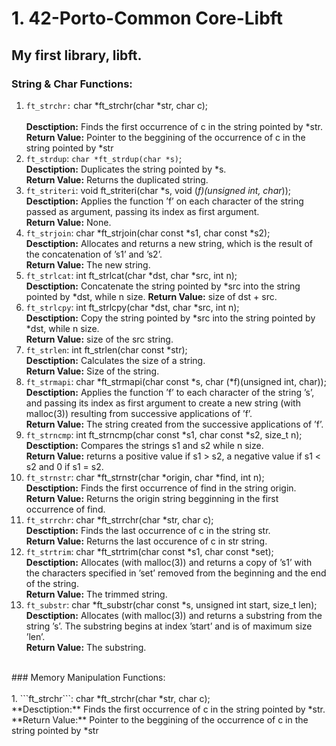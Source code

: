 # 1. 42-Porto-Common Core-Libft
## My first library, libft.

### String & Char Functions:

1. ```ft_strchr:``` char	*ft_strchr(char *str, char c);<br /><br />
         **Desctiption:** Finds the first occurrence of c in the string pointed by *str.<br />
         **Return Value:** Pointer to the beggining of the occurrence of c in the string pointed by *str<br />
2. ```ft_strdup```: ```char	*ft_strdup(char *s)```;<br />
         **Desctiption:** Duplicates the string pointed by *s.<br />
         **Return Value:** Returns the duplicated string.<br />
3. ```ft_striteri```: void	ft_striteri(char *s, void (*f)(unsigned int, char*));<br />
         **Desctiption:** Applies the function ’f’ on each character of the string passed as argument, passing its index as first argument.<br />
         **Return Value:** None.<br />
4. ```ft_strjoin```: char	*ft_strjoin(char const *s1, char const *s2);<br />
         **Desctiption:** Allocates and returns a new string, which is the result of the concatenation of ’s1’ and ’s2’.<br />
         **Return Value:** The new string.<br />
5. ```ft_strlcat```: int	ft_strlcat(char *dst, char *src, int n);<br />
         **Desctiption:** Concatenate the string pointed by *src into the string pointed by *dst, while n size.
         **Return Value:** size of dst + src.<br />
6. ```ft_strlcpy```: int	ft_strlcpy(char *dst, char *src, int n);<br />
         **Desctiption:** Copy the string pointed by *src into the string pointed by *dst, while n size.<br />
         **Return Value:** size of the src string.<br />
7. ```ft_strlen```: int	ft_strlen(char const *str);<br />
         **Desctiption:** Calculates the size of a string.<br />
         **Return Value:** Size of the string.<br />
8. ```ft_strmapi```: char	*ft_strmapi(char const *s, char (*f)(unsigned int, char));<br />
         **Desctiption:** Applies the function ’f’ to each character of the string ’s’, and passing its index as first argument to create a new string (with malloc(3)) resulting from successive applications of ’f’.<br />
         **Return Value:** The string created from the successive applications of ’f’.<br />
9. ```ft_strncmp```: int	ft_strncmp(char const *s1, char const *s2, size_t n);<br />
         **Desctiption:** Compares the strings s1 and s2 while n size.<br />
         **Return Value:** returns a positive value if s1 > s2, a negative value if s1 < s2 and 0 if s1 = s2.<br />
10. ```ft_strnstr```: char	*ft_strnstr(char *origin, char *find, int n);<br />
         **Desctiption:** Finds the first occurrence of find in the string origin.<br />
         **Return Value:** Returns the origin string begginning in the first occurrence of find.<br />
11. ```ft_strrchr```: char	*ft_strrchr(char *str, char c);<br />
         **Desctiption:** Finds the last occurrence of c in the string str.<br />
         **Return Value:** Returns the last occurence of c in str string.<br />
12. ```ft_strtrim```: char	*ft_strtrim(char const *s1, char const *set);<br />
         **Desctiption:** Allocates (with malloc(3)) and returns a copy of ’s1’ with the characters specified in ’set’ removed from the beginning and the end of the string.<br />
         **Return Value:** The trimmed string.<br />
13. ```ft_substr```: char	*ft_substr(char const *s, unsigned int start, size_t len);<br />
         **Desctiption:** Allocates (with malloc(3)) and returns a substring from the string ’s’. The substring begins at index ’start’ and is of maximum size ’len’.<br />
         **Return Value:** The substring.<br />
<br />
### Memory Manipulation Functions:<br />
<br />
1. ```ft_strchr```: char	*ft_strchr(char *str, char c);<br />
         **Desctiption:** Finds the first occurrence of c in the string pointed by *str.<br />
         **Return Value:** Pointer to the beggining of the occurrence of c in the string pointed by *str<br />
